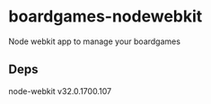 # boardgames-nodewebkit
Node webkit app to manage your boardgames

## Deps
node-webkit v32.0.1700.107 

